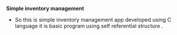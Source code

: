 **Simple inventory management**


- So this is simple inventory management app developed using C language it is basic program using self referential structure .
